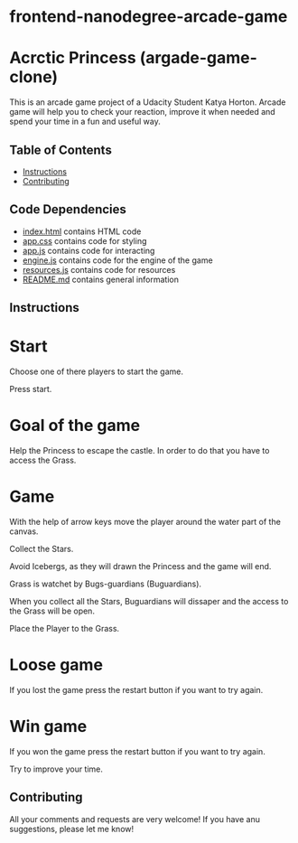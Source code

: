 frontend-nanodegree-arcade-game
===============================

# Acrctic Princess (argade-game-clone)


This is an arcade game project of a Udacity Student Katya Horton.
Arcade game will help you to check your reaction, improve it when needed and spend your time in a fun and useful way.

## Table of Contents

* [Instructions](#instructions)
* [Contributing](#contributing)


## Code Dependencies

* [index.html](#index.html)
contains HTML code
* [app.css](#app.css)
contains code for styling
* [app.js](#app.js)
contains code for interacting
* [engine.js](#engine.js)
contains code for the engine of the game
* [resources.js](#resources.js)
contains code for resources
* [README.md](#README.md)
contains general information

## Instructions

# Start

Choose one of there players to start the game. 

Press start. 

# Goal of the game

Help the Princess to escape the castle. In order to do that you have to access the Grass.


# Game 

With the help of arrow keys move the player around the water part of the canvas.

Collect the Stars.

Avoid Icebergs, as they will drawn the Princess and the game will end.

Grass is watchet by Bugs-guardians (Buguardians).

When you collect all the Stars, Buguardians will dissaper and the access to the Grass will be open.

Place the Player to the Grass.

# Loose game

If you lost the game press the restart button if you want to try again.

# Win game

If you won the game press the restart button if you want to try again.

Try to improve your time. 


## Contributing

All your comments and requests are very welcome! If you have anu suggestions, please let me know! 


